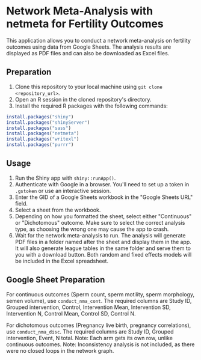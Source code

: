 # Network Meta-Analysis with netmeta for Fertility Outcomes

This application allows you to conduct a network meta-analysis on fertility outcomes using data from Google Sheets. The analysis results are displayed as PDF files and can also be downloaded as Excel files.

## Preparation

1. Clone this repository to your local machine using `git clone <repository_url>`.
2. Open an R session in the cloned repository's directory.
3. Install the required R packages with the following commands:

```r
install.packages("shiny")
install.packages("shinyServer")
install.packages("sass")
install.packages("netmeta")
install.packages("writexl")
install.packages("purrr")
```

## Usage

1. Run the Shiny app with `shiny::runApp()`.
2. Authenticate with Google in a browser. You'll need to set up a token in `.gstoken` or use an interactive session.
3. Enter the GID of a Google Sheets workbook in the "Google Sheets URL" field.
4. Select a sheet from the workbook.
5. Depending on how you formatted the sheet, select either "Continuous" or "Dichotomous" outcome. Make sure to select the correct analysis type, as choosing the wrong one may cause the app to crash.
6. Wait for the network meta-analysis to run. The analysis will generate PDF files in a folder named after the sheet and display them in the app. It will also generate league tables in the same folder and serve them to you with a download button. Both random and fixed effects models will be included in the Excel spreadsheet.

## Google Sheet Preparation

For continuous outcomes (Sperm count, sperm motility, sperm morphology, semen volume), use `conduct_nma_cont`. The required columns are Study ID, Grouped intervention, Control, Intervention Mean, Intervention SD, Intervention N, Control Mean, Control SD, Control N.

For dichotomous outcomes (Pregnancy live birth, pregnancy correlations), use `conduct_nma_disc`. The required columns are Study ID, Grouped intervention, Event, N total. Note: Each arm gets its own row, unlike continuous outcomes. Note: Inconsistency analysis is not included, as there were no closed loops in the network graph.
